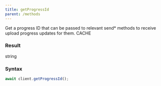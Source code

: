 ```yaml
---
title: getProgressId
parent: /methods
---
```


Get a progress ID that can be passed to relevant send* methods to receive upload progress updates for them.<span class="select-none">  <span class="inline-flex w-fit items-center"><span class="w-fit bg-dbt px-1.5 rounded-md select-none text-fgt text-[10px]">CACHE</span></span></span>

### Result 

<div class="font-mono"><span>string</span></div>

### Syntax

```ts
await client.getProgressId();
```



